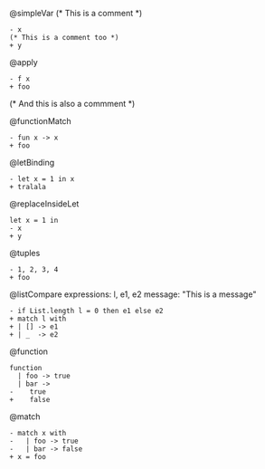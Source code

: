 @simpleVar
(* This is a comment *)
```
- x
(* This is a comment too *)
+ y
```

@apply
```
- f x
+ foo
```

(* And this is also a commment *)

@functionMatch
```
- fun x -> x
+ foo
```

@letBinding
```
- let x = 1 in x
+ tralala
```

@replaceInsideLet
```
let x = 1 in
- x
+ y
```

@tuples
```
- 1, 2, 3, 4
+ foo
```

@listCompare
expressions: l, e1, e2
message: "This is a message"
```
- if List.length l = 0 then e1 else e2
+ match l with
+ | [] -> e1
+ | _  -> e2
```

@function
```
function
  | foo -> true
  | bar ->
-    true
+    false
```

@match
```
- match x with
-   | foo -> true
-   | bar -> false
+ x = foo
```
